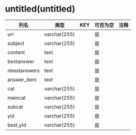 # untitled(untitled)
| 列名   | 类型   | KEY  | 可否为空 | 注释   |
| ---- | ---- | ---- | ---- | ---- |
|uri|varchar(255)||是||
|subject|varchar(255)||是||
|content|text||是||
|bestanswer|text||是||
|nbestanswers|text||是||
|answer_item|text||是||
|cat|varchar(255)||是||
|maincat|varchar(255)||是||
|subcat|varchar(255)||是||
|yid|varchar(255)||是||
|best_yid|varchar(255)||是||

